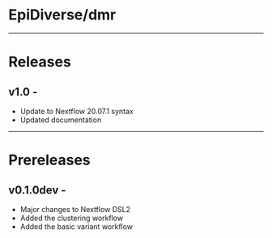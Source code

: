 # EpiDiverse/dmr
---
# Releases

## v1.0 - 
* Update to Nextflow 20.07.1 syntax
* Updated documentation

---
# Prereleases
## v0.1.0dev - 
* Major changes to Nextflow DSL2
* Added the clustering workflow
* Added the basic variant workflow